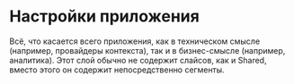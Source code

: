 # Настройки приложения

Всё, что касается всего приложения, как в техническом смысле (например, провайдеры контекста), так и в бизнес-смысле (например, аналитика).
Этот слой обычно не содержит слайсов, как и Shared, вместо этого он содержит непосредственно сегменты.
